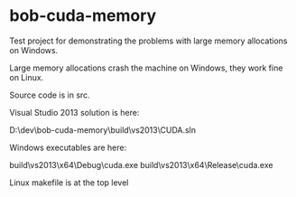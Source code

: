 # bob-cuda-memory

Test project for demonstrating the problems with large memory allocations on Windows.

Large memory allocations crash the machine on Windows, they work fine on Linux.

Source code is in src.

Visual Studio 2013 solution is here:

  D:\dev\bob-cuda-memory\build\vs2013\CUDA.sln

Windows executables are here:

  build\vs2013\x64\Debug\cuda.exe
  build\vs2013\x64\Release\cuda.exe

Linux makefile is at the top level

  
